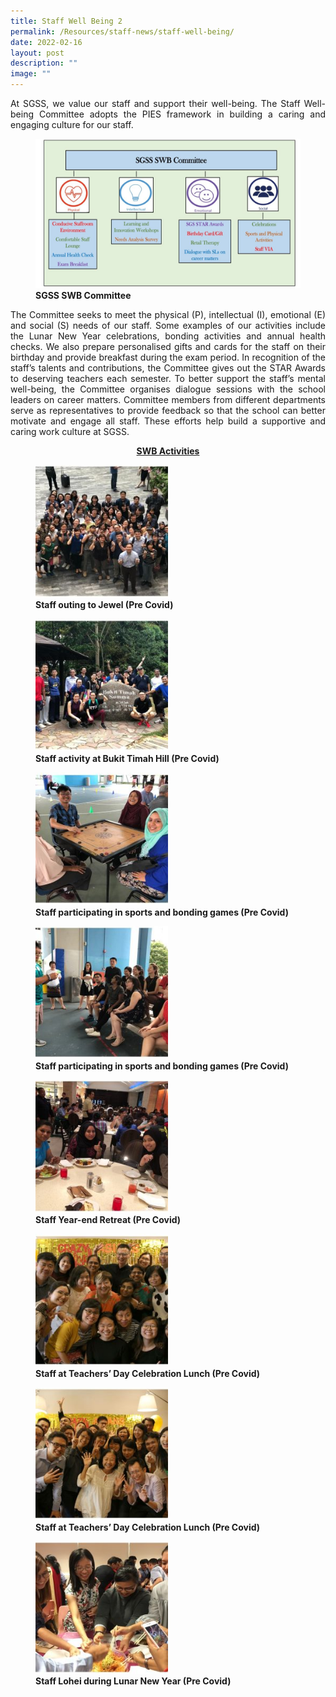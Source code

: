 ```yaml
---
title: Staff Well Being 2
permalink: /Resources/staff-news/staff-well-being/
date: 2022-02-16
layout: post
description: ""
image: ""
---
```



<p style="text-align: justify;"> At SGSS, we value our staff and support their well-being. The Staff Well-being Committee adopts the PIES framework in building a caring and engaging culture for our staff. </p>

<figure>
<img src="/images/Staff%20Well%20Being/Slide1-2-1024x576.jpg">
<figcaption> <strong> SGSS SWB Committee </strong> </figcaption>
</figure>

<p style="text-align: justify;"> The Committee seeks to meet the physical (P), intellectual (I), emotional (E) and social (S) needs of our staff. Some examples of our activities include the Lunar New Year celebrations, bonding activities and annual health checks. We also prepare personalised gifts and cards for the staff on their birthday and provide breakfast during the exam period. In recognition of the staff’s talents and contributions, the Committee gives out the STAR Awards to deserving teachers each semester. To better support the staff’s mental well-being, the Committee organises dialogue sessions with the school leaders on career matters. Committee members from different departments serve as representatives to provide feedback so that the school can better motivate and engage all staff. These efforts help build a supportive and caring work culture at SGSS. </p>

<p style="text-align: center;"><strong><u>SWB Activities </u></strong></p>

<figure>
	<a href="/images/Staff%20Well%20Being/Slide9-1-250x250.jpg" target = "_blank"> <img src="/images/Staff%20Well%20Being/Slide9-1-250x250.jpg" 
     style="width:50%"></a>
<figcaption> 
	<strong> Staff outing to Jewel (Pre Covid)</strong> 
	</figcaption>
</figure>

<figure>
	<a href="/images/Staff%20Well%20Being/Slide8-1-250x250.jpg" target = "_blank"> <img src="/images/Staff%20Well%20Being/Slide8-1-250x250.jpg" 
     style="width:50%"></a>
<figcaption> 
	<strong> Staff activity at Bukit Timah Hill (Pre Covid)</strong> 
	</figcaption>
</figure>

<figure>
	<a href="/images/Staff%20Well%20Being/Slide7-3-250x250.jpg" target = "_blank"> <img src="/images/Staff%20Well%20Being/Slide7-3-250x250.jpg" 
     style="width:50%"></a>
<figcaption> 
	<strong> Staff participating in sports and bonding games (Pre Covid)</strong> 
	</figcaption>
</figure>

<figure>
	<a href="/images/Staff%20Well%20Being/Slide6-2-250x250.jpg" target = "_blank"> <img src="/images/Staff%20Well%20Being/Slide6-2-250x250.jpg" 
     style="width:50%"></a>
<figcaption> 
	<strong> Staff participating in sports and bonding games (Pre Covid)</strong> 
	</figcaption>
</figure>

<figure>
	<a href="/images/Staff%20Well%20Being/Slide5-2-250x250.jpg" target = "_blank"> <img src="/images/Staff%20Well%20Being/Slide5-2-250x250.jpg" 
     style="width:50%"></a>
<figcaption> 
	<strong> Staff Year-end Retreat (Pre Covid)</strong> 
	</figcaption>
</figure>

<figure>
	<a href="/images/Staff%20Well%20Being/Slide2-2-250x250.jpg" target = "_blank"> <img src="/images/Staff%20Well%20Being/Slide2-2-250x250.jpg" 
     style="width:50%"></a>
<figcaption> 
	<strong> Staff at Teachers’ Day Celebration Lunch (Pre Covid) </strong> 
	</figcaption>
</figure>

<figure>
	<a href="/images/Staff%20Well%20Being/Slide3-2-250x250.jpg" target = "_blank"> <img src="/images/Staff%20Well%20Being/Slide3-2-250x250.jpg" 
     style="width:50%"></a>
<figcaption> 
	<strong> Staff at Teachers’ Day Celebration Lunch (Pre Covid) </strong> 
	</figcaption>
</figure>

<figure>
	<a href="/images/Staff%20Well%20Being/Slide4-2-250x250.jpg" target = "_blank"> <img src="/images/Staff%20Well%20Being/Slide4-2-250x250.jpg" 
     style="width:50%"></a>
<figcaption> 
	<strong> Staff Lohei during Lunar New Year (Pre Covid) </strong> 
	</figcaption>
</figure>